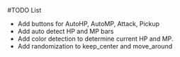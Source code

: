 #TODO List
- Add buttons for AutoHP, AutoMP, Attack, Pickup
- Add auto detect HP and MP bars
- Add color detection to determine current HP and MP.
- Add randomization to keep_center and move_around